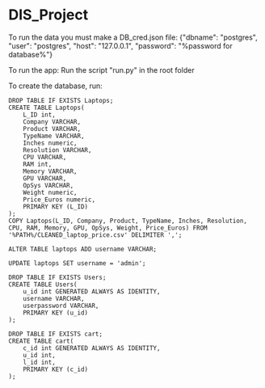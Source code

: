 # DIS_Project
To run the data you must make a DB_cred.json file:
{"dbname": "postgres", "user": "postgres", "host": "127.0.0.1", "password": "%password for database%"}

To run the app:
Run the script "run.py" in the root folder

To create the database, run:
```
DROP TABLE IF EXISTS Laptops;
CREATE TABLE Laptops(
    L_ID int,
    Company VARCHAR,
    Product VARCHAR,
    TypeName VARCHAR,
    Inches numeric,
    Resolution VARCHAR,
    CPU VARCHAR,
    RAM int,
    Memory VARCHAR,
    GPU VARCHAR,
    OpSys VARCHAR,
    Weight numeric,
    Price_Euros numeric,
    PRIMARY KEY (L_ID)
);
COPY Laptops(L_ID, Company, Product, TypeName, Inches, Resolution, CPU, RAM, Memory, GPU, OpSys, Weight, Price_Euros) FROM '%PATH%/CLEANED_laptop_price.csv' DELIMITER ',';

ALTER TABLE laptops ADD username VARCHAR;

UPDATE laptops SET username = 'admin';

DROP TABLE IF EXISTS Users;
CREATE TABLE Users(
    u_id int GENERATED ALWAYS AS IDENTITY,
    username VARCHAR,
    userpassword VARCHAR,
    PRIMARY KEY (u_id)
);

DROP TABLE IF EXISTS cart;
CREATE TABLE cart(
	c_id int GENERATED ALWAYS AS IDENTITY,
	u_id int,
	l_id int,
	PRIMARY KEY (c_id)
);
```
